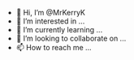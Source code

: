 - 👋 Hi, I’m @MrKerryK
- 👀 I’m interested in ...
- 🌱 I’m currently learning ...
- 💞️ I’m looking to collaborate on ...
- 📫 How to reach me ...

<!---
MrKerryK/MrKerryK is a ✨ special ✨ repository because its `README.md` (this file) appears on your GitHub profile.
You can click the Preview link to take a look at your changes.
--->
